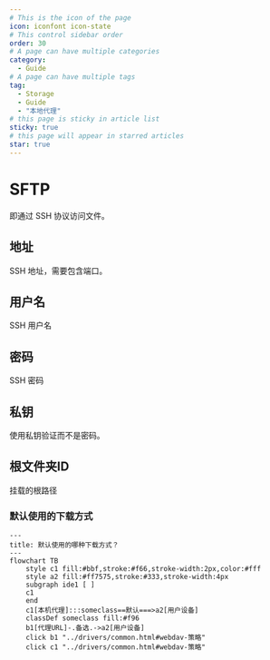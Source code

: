 ```yaml
---
# This is the icon of the page
icon: iconfont icon-state
# This control sidebar order
order: 30
# A page can have multiple categories
category:
  - Guide
# A page can have multiple tags
tag:
  - Storage
  - Guide
  - "本地代理"
# this page is sticky in article list
sticky: true
# this page will appear in starred articles
star: true
---
```


# SFTP

即通过 SSH 协议访问文件。

## **地址**

SSH 地址，需要包含端口。

## **用户名**

SSH 用户名

## **密码**

SSH 密码

## **私钥**

使用私钥验证而不是密码。

## **根文件夹ID**

挂载的根路径





### **默认使用的下载方式**


```mermaid
---
title: 默认使用的哪种下载方式？
---
flowchart TB
    style c1 fill:#bbf,stroke:#f66,stroke-width:2px,color:#fff
    style a2 fill:#ff7575,stroke:#333,stroke-width:4px
    subgraph ide1 [ ]
    c1
    end
    c1[本机代理]:::someclass==默认===>a2[用户设备]
    classDef someclass fill:#f96
    b1[代理URL]-.备选.->a2[用户设备]
    click b1 "../drivers/common.html#webdav-策略"
    click c1 "../drivers/common.html#webdav-策略"
```
